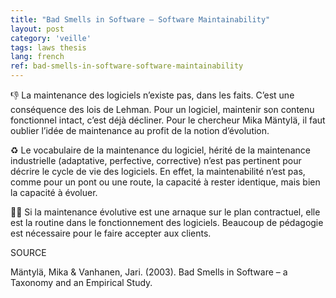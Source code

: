 ```yaml
---
title: "Bad Smells in Software – Software Maintainability"
layout: post
category: 'veille'
tags: laws thesis
lang: french
ref: bad-smells-in-software-software-maintainability
---
```


👎 La maintenance des logiciels n’existe pas, dans les faits. C’est une conséquence des lois de Lehman. Pour un logiciel, maintenir son contenu fonctionnel intact, c’est déjà décliner. Pour le chercheur Mika Mäntylä, il faut oublier l’idée de maintenance au profit de la notion d’évolution.

♻️ Le vocabulaire de la maintenance du logiciel, hérité de la maintenance industrielle (adaptative, perfective, corrective) n’est pas pertinent pour décrire le cycle de vie des logiciels. En effet, la maintenabilité n’est pas, comme pour un pont ou une route, la capacité à rester identique, mais bien la capacité à évoluer.

🧑‍🏫 Si la maintenance évolutive est une arnaque sur le plan contractuel, elle est la routine dans le fonctionnement des logiciels. Beaucoup de pédagogie est nécessaire pour le faire accepter aux clients.

SOURCE

Mäntylä, Mika & Vanhanen, Jari. (2003). Bad Smells in Software – a Taxonomy and an Empirical Study.